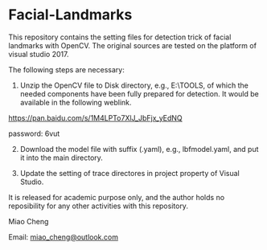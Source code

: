# Facial-Landmarks

This repository contains the setting files for detection trick of facial landmarks with OpenCV. The original sources are tested on the platform of visual studio 2017.

The following steps are necessary:
1. Unzip the OpenCV file to Disk directory, e.g., E:\TOOLS\, of which the needed components have been fully prepared for detection.
It would be available in the following weblink.

https://pan.baidu.com/s/1M4LPTo7XlJ_JbFjx_yEdNQ

password: 6vut


2. Download the model file with suffix (.yaml), e.g., lbfmodel.yaml, and put it into the main directory. 

3. Update the setting of trace directores in project property of Visual Studio.




It is released for academic purpose only, and the author holds no reposibility for any other activities with this repository.

Miao Cheng

Email: miao_cheng@outlook.com



